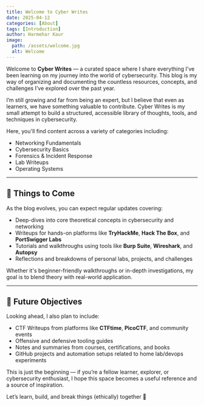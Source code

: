 ```yaml
---
title: Welcome to Cyber Writes
date: 2025-04-12
categories: [About]
tags: [Introduction]
author: Harmehar Kaur
image:
  path: /assets/welcome.jpg
  alt: Welcome
---
```


Welcome to **Cyber Writes** — a curated space where I share everything I've been learning on my journey into the world of cybersecurity. This blog is my way of organizing and documenting the countless resources, concepts, and challenges I’ve explored over the past year.

I’m still growing and far from being an expert, but I believe that even as learners, we have something valuable to contribute. Cyber Writes is my small attempt to build a structured, accessible library of thoughts, tools, and techniques in cybersecurity.

Here, you'll find content across a variety of categories including:

- Networking Fundamentals  
- Cybersecurity Basics  
- Forensics & Incident Response  
- Lab Writeups  
- Operating Systems

---

## 🧭 Things to Come

As the blog evolves, you can expect regular updates covering:

- Deep-dives into core theoretical concepts in cybersecurity and networking  
- Writeups for hands-on platforms like **TryHackMe**, **Hack The Box**, and **PortSwigger Labs**  
- Tutorials and walkthroughs using tools like **Burp Suite**, **Wireshark**, and **Autopsy**  
- Reflections and breakdowns of personal labs, projects, and challenges  

Whether it's beginner-friendly walkthroughs or in-depth investigations, my goal is to blend theory with real-world application.

---

## 🎯 Future Objectives

Looking ahead, I also plan to include:

- CTF Writeups from platforms like **CTFtime**, **PicoCTF**, and community events  
- Offensive and defensive tooling guides  
- Notes and summaries from courses, certifications, and books  
- GitHub projects and automation setups related to home lab/devops experiments  

This is just the beginning — if you’re a fellow learner, explorer, or cybersecurity enthusiast, I hope this space becomes a useful reference and a source of inspiration.

Let’s learn, build, and break things (ethically) together 🚀
